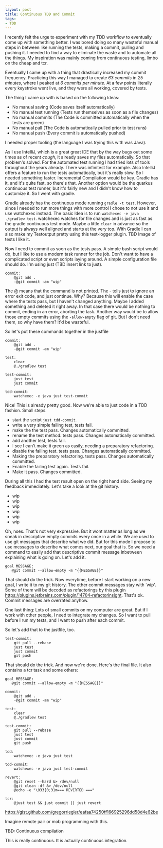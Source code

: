 ```yaml
---
layout: post
title: Continuous TDD and Commit
tags: 
- TDD
---
```


I recently felt the urge to experiment with my TDD workflow to eventually come up with something better.
I was bored doing so many wasteful manual steps in between like running the tests, making a commit, pulling and pushing it.
I needed to find a way to eliminate the waste and to automate all the things.
My inspiration was mainly coming from continuous testing, limbo on the cheap and tcr. 

Eventually I came up with a thing that drastically increased my commit frequency.
Practicing this way I managed to create *63 commits* in *25 minutes*, where I peaked at *6 commits per minute*. 
At a few points literally every keystroke went live, and they were all working, covered by tests.

The thing I came up with is based on the following Ideas:

- No manual saving (Code saves itself automatically)
- No manual test running (Tests run themselves as soon as a file changes)
- No manual commits (The Code is committed automatically when the tests are green) 
- No manual pull (The Code is automatically pulled prior to test runs)
- No manual push (Every commit is automatically pushed)

I needed proper tooling (the language I was trying this with was Java).

As I use IntelliJ, which is a great great IDE that by the way bugs out some times as of recent *cough*, it already saves my files automatically. So that problem's solved.
For the automated test running I had tried lots of tools throughout the years already. 
There was infinitest for example. Also IntelliJ offers a feature to run the tests automatically, but it's really slow.
So I needed something faster. Incremental Compilation would be key.
Gradle has it, and it's quite fast, so there's that.
Another option would be the quarkus continuous test runner, but it's fairly new and I didn't know how to customize it.
So I went with gradle.

Gradle already has the continuous mode running `gradle -t test`.
However, since I needed to run more things with more control I chose to not use it and use watchexec instead.
The basic Idea is to run `watchexec -e java ./gradlew test`.
watchexec watches for file changes and is just as fast as the gradle continuous test mode.
Maybe a little `clear` in advance so the output is always well aligned and starts at the very top.
With Gradle I can also make my Testoutput pretty using this test-logger plugin. 
TBD Image of tests
I like it.

Now I need to commit as soon as the tests pass. A simple bash script would do, but I like to use a modern task runner for the job.
Don't want to have a complicated script or even scripts laying around. 
A simple configuration file should do.
I'm using just (TBD insert link to just).

```justfile
commit:
    @git add . 
    -@git commit -am "wip"
```

The @ means that the command is not printed.
The - tells just to ignore an error exit code, and just continue.
Why? Because this will enable the case where the tests pass, but I haven't changed anything.
Maybe I added something and deleted it right away.
In that case there would be nothing to commit, ending in an error, aborting the task.
Another way would be to allow those empty commits using the `-allow-empty` flag of git.
But I don't need them, so why have them? It'd be wasteful.

So let's put these commands together in the justfile

```
commit:
    @git add . 
    -@git commit -am "wip"
    
test:
    clear
    @./gradlew test

test-commit:
    just test 
    just commit

tdd-commit:
    watchexec -e java just test-commit
```

Nice! This is already pretty good. 
Now we're able to just code in a TDD fashion.
Small steps.

- start the script `just tdd-commit`.
- write a very simple failing test, tests fail.
- make the the test pass. Changes automatically committed.
- rename the test method. tests pass. Changes automatically committed.
- add another test, tests fail.
- I see I can't make it green as easily, needing a preparatory refactoring.
- disable the failing test. tests pass. Changes automatically committed.
- Making the preparatory refactoring. tests pass. Changes automatically committed.
- Enable the failing test again. Tests fail.
- Make it pass. Changes committed.

During all this I had the test result open on the right hand side.
Seeing my feedback immediately.
Let's take a look at the git history.

* wip
* wip
* wip
* wip
* wip
* wip

Oh, noes. That's not very expressive.
But it wont matter as long as we sneak in descriptive empty commits every once in a while.
We are used to use git messages that describe what we did.
But for this mode I propose to use messages to describe what comes next, our goal that is.
So we need a command to easily add that descriptive commit message inbetween explaining what is going on.
Let's add it.

```justfile
goal MESSAGE:
   @git commit --allow-empty -m "{{MESSAGE}}"
```

That should do the trick.
Now everytime, before I start working on a new goal, I write it to my git history.
The other commit messages stay with 'wip'.
Some of them will be decoded as refactorings by this plugin https://plugins.jetbrains.com/plugin/14704-refactorinsight.
That's ok. Commit messages are overrated anyhow.


One last thing:
Lots of small commits on my computer are great.
But if I work with other people, I need to integrate my changes.
So I want to pull before I run my tests, and I want to push after each commit.

So let's add that to the justfile, too.

```
test-commit:     
    git pull --rebase
    just test    
    just commit  
    git push
```
That should do the trick.
And now we're done. Here's the final file. It also contains a tcr task and some others:
```
goal MESSAGE:
   @git commit --allow-empty -m "{{MESSAGE}}"

commit:
    @git add . 
    -@git commit -am "wip"

test:
    clear
    @./gradlew test
    
test-commit:
    git pull --rebase
    just test 
    just commit
    git push
    
tdd:
    watchexec -e java just test

tdd-commit:
    watchexec -e java just test-commit

revert:
    @git reset --hard &> /dev/null
    @git clean -df &> /dev/null
    @echo -e "\033[0;31m=== REVERTED ==="
    
tcr:
    @just test && just commit || just revert
```
https://gist.github.com/gregorriegler/eafaa74250ff166925296dd58d4e62be

Imagine remote pair or mob programming with this.

TBD: Continuous compilation


This is really continuous. 
It is actually continuous integration.



